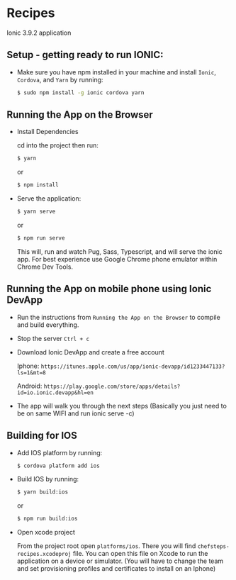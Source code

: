 # Recipes

Ionic 3.9.2 application

## Setup - getting ready to run IONIC:

- Make sure you have npm installed in your machine and install `Ionic`, `Cordova`, and `Yarn` by running:

  ```bash
  $ sudo npm install -g ionic cordova yarn
  ```

## Running the App on the Browser

- Install Dependencies

  cd into the project then run:

  ```bash
  $ yarn
  ```

  or

  ```bash
  $ npm install
  ```

- Serve the application:

  ```bash
  $ yarn serve
  ```

  or

  ```bash
  $ npm run serve
  ```

  This will, run and watch Pug, Sass, Typescript, and will serve the ionic app.
  For best experience use Google Chrome phone emulator within Chrome Dev Tools.

## Running the App on mobile phone using Ionic DevApp

- Run the instructions from `Running the App on the Browser` to compile and build everything.
- Stop the server `Ctrl + c`
- Download Ionic DevApp and create a free account

  Iphone: `https://itunes.apple.com/us/app/ionic-devapp/id1233447133?ls=1&mt=8`

  Android:
  `https://play.google.com/store/apps/details?id=io.ionic.devapp&hl=en`

- The app will walk you through the next steps (Basically you just need to be on same WIFI and run ionic serve -c)

## Building for IOS

- Add IOS platform by running:
  ```bash
  $ cordova platform add ios
  ```
- Build IOS by running:
  ```bash
  $ yarn build:ios
  ```
  or
  ```bash
  $ npm run build:ios
  ```
- Open xcode project

  From the project root open `platforms/ios`. There you will find `chefsteps-recipes.xcodeproj` file. You can open this file on Xcode to run the application on a device or simulator. (You will have to change the team and set provisioning profiles and certificates to install on an Iphone)
